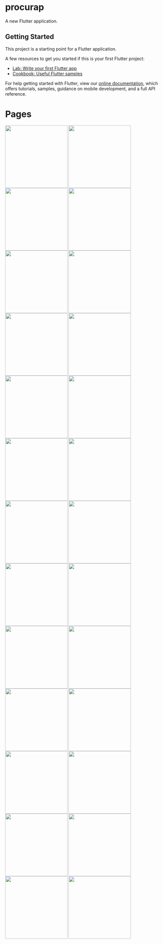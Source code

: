 # procurap

A new Flutter application.

## Getting Started

This project is a starting point for a Flutter application.

A few resources to get you started if this is your first Flutter project:

- [Lab: Write your first Flutter app](https://flutter.dev/docs/get-started/codelab)
- [Cookbook: Useful Flutter samples](https://flutter.dev/docs/cookbook)

For help getting started with Flutter, view our
[online documentation](https://flutter.dev/docs), which offers tutorials,
samples, guidance on mobile development, and a full API reference.

# Pages

<img align="left" src="https://github.com/tainanSantos/procurap/blob/master/images/1.png" width="200"/>
<img align="left" src="https://github.com/tainanSantos/procurap/blob/master/images/2.png" width="200"/>
<img align="left" src="https://github.com/tainanSantos/procurap/blob/master/images/3.png" width="200"/>
<img align="left" src="https://github.com/tainanSantos/procurap/blob/master/images/4.png" width="200"/>
<img align="left" src="https://github.com/tainanSantos/procurap/blob/master/images/5.png" width="200"/>
<img align="left" src="https://github.com/tainanSantos/procurap/blob/master/images/6.png" width="200"/>
<img align="left" src="https://github.com/tainanSantos/procurap/blob/master/images/7.png" width="200"/>
<img align="left" src="https://github.com/tainanSantos/procurap/blob/master/images/8.png" width="200"/>
<img align="left" src="https://github.com/tainanSantos/procurap/blob/master/images/9.png" width="200"/>
<img align="left" src="https://github.com/tainanSantos/procurap/blob/master/images/10.png" width="200"/>
<img align="left" src="https://github.com/tainanSantos/procurap/blob/master/images/11.png" width="200"/>
<img align="left" src="https://github.com/tainanSantos/procurap/blob/master/images/12.png" width="200"/>
<img align="left" src="https://github.com/tainanSantos/procurap/blob/master/images/13.png" width="200"/>
<img align="left" src="https://github.com/tainanSantos/procurap/blob/master/images/14.png" width="200"/>
<img align="left" src="https://github.com/tainanSantos/procurap/blob/master/images/15.png" width="200"/>
<img align="left" src="https://github.com/tainanSantos/procurap/blob/master/images/16.png" width="200"/>
<img align="left" src="https://github.com/tainanSantos/procurap/blob/master/images/17.png" width="200"/>
<img align="left" src="https://github.com/tainanSantos/procurap/blob/master/images/18.png" width="200"/>
<img align="left" src="https://github.com/tainanSantos/procurap/blob/master/images/19.png" width="200"/>
<img align="left" src="https://github.com/tainanSantos/procurap/blob/master/images/20.png" width="200"/>
<img align="left" src="https://github.com/tainanSantos/procurap/blob/master/images/21.png" width="200"/>
<img align="left" src="https://github.com/tainanSantos/procurap/blob/master/images/22.png" width="200"/>
<img align="left" src="https://github.com/tainanSantos/procurap/blob/master/images/23.png" width="200"/>
<img align="left" src="https://github.com/tainanSantos/procurap/blob/master/images/24.png" width="200"/>
<img align="left" src="https://github.com/tainanSantos/procurap/blob/master/images/25.png" width="200"/>
<img align="left" src="https://github.com/tainanSantos/procurap/blob/master/images/26.png" width="200"/>
          

